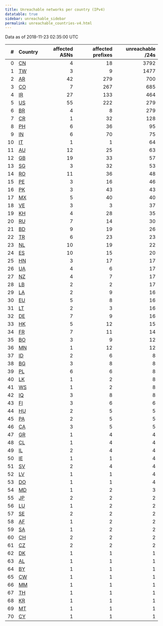 ```yaml
---
title: Unreachable networks per country (IPv4)
datatable: true
sidebar: unreachable_sidebar
permalink: unreachable_countries-v4.html
---
```


Data as of 2018-11-23 02:35:00 UTC

<div class="datatable-begin"></div>

|   # | Country                      |   affected ASNs |   affected prefixes |   unreachable /24s |
|----:|:-----------------------------|----------------:|--------------------:|-------------------:|
|   0 | [CN](unreachable_cn-v4.html) |               4 |                  18 |               3792 |
|   1 | [TW](unreachable_tw-v4.html) |               3 |                   9 |               1477 |
|   2 | [AR](unreachable_ar-v4.html) |              42 |                 279 |                700 |
|   3 | [CO](unreachable_co-v4.html) |               7 |                 267 |                685 |
|   4 | [IR](unreachable_ir-v4.html) |              27 |                 133 |                464 |
|   5 | [US](unreachable_us-v4.html) |              55 |                 222 |                279 |
|   6 | [BR](unreachable_br-v4.html) |               4 |                   8 |                279 |
|   7 | [CR](unreachable_cr-v4.html) |               1 |                  32 |                128 |
|   8 | [PH](unreachable_ph-v4.html) |               6 |                  36 |                 95 |
|   9 | [IN](unreachable_in-v4.html) |               6 |                  70 |                 75 |
|  10 | [IT](unreachable_it-v4.html) |               1 |                   1 |                 64 |
|  11 | [AU](unreachable_au-v4.html) |              12 |                  25 |                 63 |
|  12 | [GB](unreachable_gb-v4.html) |              19 |                  33 |                 57 |
|  13 | [SG](unreachable_sg-v4.html) |               3 |                  32 |                 53 |
|  14 | [RO](unreachable_ro-v4.html) |              11 |                  36 |                 48 |
|  15 | [PE](unreachable_pe-v4.html) |               3 |                  16 |                 46 |
|  16 | [PK](unreachable_pk-v4.html) |               3 |                  43 |                 43 |
|  17 | [MX](unreachable_mx-v4.html) |               5 |                  40 |                 40 |
|  18 | [VE](unreachable_ve-v4.html) |               3 |                   3 |                 37 |
|  19 | [KH](unreachable_kh-v4.html) |               4 |                  28 |                 35 |
|  20 | [RU](unreachable_ru-v4.html) |               7 |                  14 |                 30 |
|  21 | [BD](unreachable_bd-v4.html) |               9 |                  19 |                 26 |
|  22 | [TR](unreachable_tr-v4.html) |               6 |                  23 |                 23 |
|  23 | [NL](unreachable_nl-v4.html) |              10 |                  19 |                 22 |
|  24 | [ES](unreachable_es-v4.html) |              10 |                  15 |                 20 |
|  25 | [HN](unreachable_hn-v4.html) |               3 |                  17 |                 17 |
|  26 | [UA](unreachable_ua-v4.html) |               4 |                   6 |                 17 |
|  27 | [NZ](unreachable_nz-v4.html) |               4 |                   7 |                 17 |
|  28 | [LB](unreachable_lb-v4.html) |               2 |                   2 |                 17 |
|  29 | [LA](unreachable_la-v4.html) |               2 |                   9 |                 16 |
|  30 | [EU](unreachable_eu-v4.html) |               5 |                   8 |                 16 |
|  31 | [LT](unreachable_lt-v4.html) |               2 |                   3 |                 16 |
|  32 | [DE](unreachable_de-v4.html) |               7 |                   9 |                 16 |
|  33 | [HK](unreachable_hk-v4.html) |               5 |                  12 |                 15 |
|  34 | [FR](unreachable_fr-v4.html) |               7 |                  11 |                 14 |
|  35 | [BO](unreachable_bo-v4.html) |               3 |                   9 |                 12 |
|  36 | [MN](unreachable_mn-v4.html) |               1 |                  12 |                 12 |
|  37 | [ID](unreachable_id-v4.html) |               2 |                   6 |                  8 |
|  38 | [BG](unreachable_bg-v4.html) |               3 |                   8 |                  8 |
|  39 | [PL](unreachable_pl-v4.html) |               6 |                   6 |                  8 |
|  40 | [LK](unreachable_lk-v4.html) |               1 |                   2 |                  8 |
|  41 | [WS](unreachable_ws-v4.html) |               1 |                   2 |                  8 |
|  42 | [IQ](unreachable_iq-v4.html) |               3 |                   8 |                  8 |
|  43 | [FI](unreachable_fi-v4.html) |               3 |                   6 |                  6 |
|  44 | [HU](unreachable_hu-v4.html) |               2 |                   5 |                  5 |
|  45 | [PA](unreachable_pa-v4.html) |               2 |                   5 |                  5 |
|  46 | [CA](unreachable_ca-v4.html) |               3 |                   5 |                  5 |
|  47 | [GR](unreachable_gr-v4.html) |               1 |                   4 |                  4 |
|  48 | [CL](unreachable_cl-v4.html) |               1 |                   4 |                  4 |
|  49 | [IL](unreachable_il-v4.html) |               2 |                   4 |                  4 |
|  50 | [IE](unreachable_ie-v4.html) |               1 |                   1 |                  4 |
|  51 | [SV](unreachable_sv-v4.html) |               2 |                   4 |                  4 |
|  52 | [LV](unreachable_lv-v4.html) |               1 |                   1 |                  4 |
|  53 | [DO](unreachable_do-v4.html) |               1 |                   1 |                  4 |
|  54 | [MD](unreachable_md-v4.html) |               1 |                   2 |                  3 |
|  55 | [JP](unreachable_jp-v4.html) |               2 |                   2 |                  2 |
|  56 | [LU](unreachable_lu-v4.html) |               1 |                   2 |                  2 |
|  57 | [SE](unreachable_se-v4.html) |               2 |                   2 |                  2 |
|  58 | [AF](unreachable_af-v4.html) |               1 |                   2 |                  2 |
|  59 | [SA](unreachable_sa-v4.html) |               1 |                   2 |                  2 |
|  60 | [CH](unreachable_ch-v4.html) |               2 |                   2 |                  2 |
|  61 | [CZ](unreachable_cz-v4.html) |               2 |                   2 |                  2 |
|  62 | [DK](unreachable_dk-v4.html) |               1 |                   1 |                  1 |
|  63 | [AL](unreachable_al-v4.html) |               1 |                   1 |                  1 |
|  64 | [BY](unreachable_by-v4.html) |               1 |                   1 |                  1 |
|  65 | [CW](unreachable_cw-v4.html) |               1 |                   1 |                  1 |
|  66 | [MM](unreachable_mm-v4.html) |               1 |                   1 |                  1 |
|  67 | [TH](unreachable_th-v4.html) |               1 |                   1 |                  1 |
|  68 | [KR](unreachable_kr-v4.html) |               1 |                   1 |                  1 |
|  69 | [MT](unreachable_mt-v4.html) |               1 |                   1 |                  1 |
|  70 | [CY](unreachable_cy-v4.html) |               1 |                   1 |                  1 |

<div class="datatable-end"></div>